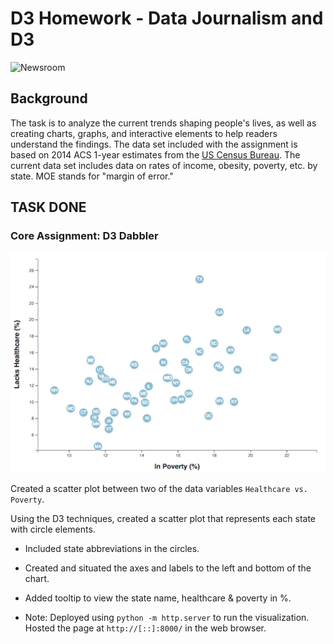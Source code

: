 # D3 Homework - Data Journalism and D3

![Newsroom](https://media.giphy.com/media/v2xIous7mnEYg/giphy.gif)

## Background
The task is to analyze the current trends shaping people's lives, as well as creating charts, graphs, and interactive elements to help readers understand the findings.
The data set included with the assignment is based on 2014 ACS 1-year estimates from the [US Census Bureau](https://data.census.gov/cedsci/). The current data set includes data on rates of income, obesity, poverty, etc. by state. MOE stands for "margin of error."

## TASK DONE

### Core Assignment: D3 Dabbler

![4-scatter](Images/4-scatter.jpg)

Created a scatter plot between two of the data variables `Healthcare vs. Poverty`.

Using the D3 techniques, created a scatter plot that represents each state with circle elements.

* Included state abbreviations in the circles.

* Created and situated the axes and labels to the left and bottom of the chart.

* Added tooltip to view the state name, healthcare & poverty in %.

* Note: Deployed using `python -m http.server` to run the visualization. Hosted the page at `http://[::]:8000/` in the web browser.
